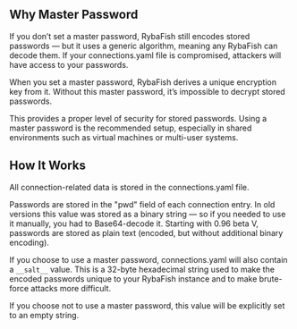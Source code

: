 ## Why Master Password

If you don’t set a master password, RybaFish still encodes stored passwords — but it uses a generic algorithm, meaning any RybaFish can decode them. If your connections.yaml file is compromised, attackers will have access to your passwords.

When you set a master password, RybaFish derives a unique encryption key from it. Without this master password, it’s impossible to decrypt stored passwords.

This provides a proper level of security for stored passwords. Using a master password is the recommended setup, especially in shared environments such as virtual machines or multi-user systems.

## How It Works

All connection-related data is stored in the connections.yaml file.

Passwords are stored in the "pwd" field of each connection entry.
In old versions this value was stored as a binary string — so if you needed to use it manually, you had to Base64-decode it.
Starting with 0.96 beta V, passwords are stored as plain text (encoded, but without additional binary encoding).

If you choose to use a master password, connections.yaml will also contain a `__salt__` value.
This is a 32-byte hexadecimal string used to make the encoded passwords unique to your RybaFish instance and to make brute-force attacks more difficult.

If you choose not to use a master password, this value will be explicitly set to an empty string.
